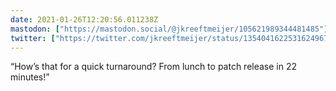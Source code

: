 ```yaml
---
date: 2021-01-26T12:20:56.011238Z
mastodon: ["https://mastodon.social/@jkreeftmeijer/105621989344481485"]
twitter: ["https://twitter.com/jkreeftmeijer/status/1354041622531624967"]
---
```

“How’s that for a quick turnaround? From lunch to patch release in 22 minutes!” 
